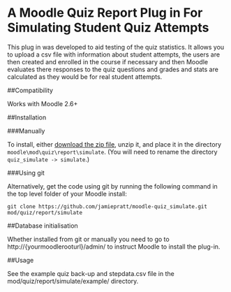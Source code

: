 A Moodle Quiz Report Plug in For Simulating Student Quiz Attempts
=================================================================

This plug in was developed to aid testing of the quiz statistics. It allows you to upload a csv file with information about
student attempts, the users are then created and enrolled in the course if necessary and then Moodle evaluates there responses to
the quiz questions and grades and stats are calculated as they would be for real student attempts.

##Compatibility

Works with Moodle 2.6+

##Installation

###Manually

To install, either [download the zip file](https://github.com/jamiepratt/moodle-quiz_simulate/archive/master.zip),
unzip it, and place it in the directory `moodle\mod\quiz\report\simulate`.
(You will need to rename the directory `quiz_simulate -> simulate`.)

###Using git

Alternatively, get the code using git by running the following command in the
top level folder of your Moodle install:

    git clone https://github.com/jamiepratt/moodle-quiz_simulate.git mod/quiz/report/simulate

##Database initialisation

Whether installed from git or manually you need to go to http://{yourmoodlerooturl}/admin/ to instruct Moodle to install the
plug-in.

##Usage

See the example quiz back-up and stepdata.csv file in the mod/quiz/report/simulate/example/ directory.


